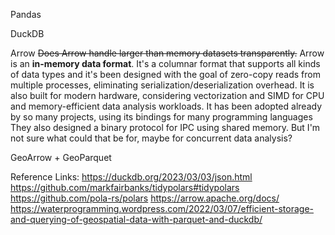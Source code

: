 Pandas

DuckDB

Arrow
    ~~Does Arrow handle larger than memory datasets transparently.~~
    Arrow is an **in-memory data format**. It's a columnar format that supports all kinds of data types and it's been designed with the goal of zero-copy reads from multiple processes, eliminating serialization/deserialization overhead. It is also built for modern hardware, considering vectorization and SIMD for CPU and memory-efficient data analysis workloads.
    It has been adopted already by so many projects, using its bindings for many programming languages
    They also designed a binary protocol for IPC using shared memory. But I'm not sure what could that be for, maybe for concurrent data analysis?



GeoArrow + GeoParquet



Reference Links:
https://duckdb.org/2023/03/03/json.html
https://github.com/markfairbanks/tidypolars#tidypolars
https://github.com/pola-rs/polars
https://arrow.apache.org/docs/
https://waterprogramming.wordpress.com/2022/03/07/efficient-storage-and-querying-of-geospatial-data-with-parquet-and-duckdb/
